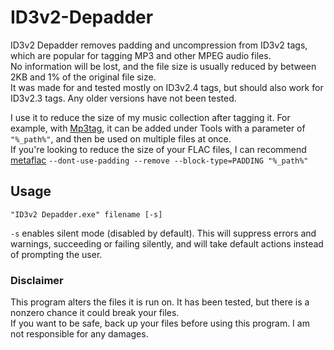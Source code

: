 # ID3v2-Depadder
ID3v2 Depadder removes padding and uncompression from ID3v2 tags, which are popular for tagging MP3 and other MPEG audio files.  
No information will be lost, and the file size is usually reduced by between 2KB and 1% of the original file size.  
It was made for and tested mostly on ID3v2.4 tags, but should also work for ID3v2.3 tags. Any older versions have not been tested.

I use it to reduce the size of my music collection after tagging it. For example, with [Mp3tag](https://www.mp3tag.de/en/), it can be added under Tools with a parameter of `"%_path%"`, and then be used on multiple files at once.  
If you're looking to reduce the size of your FLAC files, I can recommend [metaflac](https://xiph.org/flac/documentation_tools_metaflac.html) `--dont-use-padding --remove --block-type=PADDING "%_path%"`

## Usage
	"ID3v2 Depadder.exe" filename [-s]
`-s` enables silent mode (disabled by default). This will suppress errors and warnings, succeeding or failing silently, and will take default actions instead of prompting the user.

### Disclaimer
This program alters the files it is run on. It has been tested, but there is a nonzero chance it could break your files.  
If you want to be safe, back up your files before using this program.  I am not responsible for any damages.
